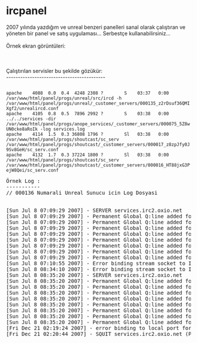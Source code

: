 ircpanel
========

2007 yılında yazdığım ve unreal benzeri panelleri sanal olarak çalıştıran ve yöneten bir panel ve satış uygulaması... Serbestçe kullanabilirsiniz...<br>
<br>
Örnek ekran görüntüleri:<br>
<br>
<img src="http://www.grinet.com.tr/vshell_2358461505.png" alt=""><br>
<br>
<br>
Çalıştırılan servisler bu şekilde gözükür:<br>
------------------------------------------<br>

<code>
apache    4088  0.0  0.4  4248 2308 ?        S    03:37   0:00 /var/www/html/panel/progs/unreal/src/ircd -h /var/www/html/panel/progs/unreal/_customer_servers/000135_z2rDsuf36QMIXgf2/unrealircd.conf
apache    4105  0.8  0.5  7896 2992 ?        S    03:38   0:00 ../../services -dir /var/www/html/panel/progs/anope_services/_customer_servers/000075_5Z8wUN0cke8aRoIk -log services.log
apache    4114  1.5  0.3 36808 1796 ?        Sl   03:38   0:00 /var/www/html/panel/progs/shoutcast/sc_serv /var/www/html/panel/progs/shoutcast/_customer_servers/000017_z8zpJfy0J9Sv8GeH/sc_serv.conf
apache    4132  1.7  0.3 37224 1800 ?        Sl   03:38   0:00 /var/www/html/panel/progs/shoutcast/sc_serv /var/www/html/panel/progs/shoutcast/_customer_servers/000016_HT88jxG3PejW8Qei/sc_serv.conf
</code>

<pre>Örnek Log :
-----------
// 000136 Numarali Unreal Sunucu icin Log Dosyasi


[Sun Jul 8 07:09:29 2007] - SERVER services.irc2.oxio.net
[Sun Jul 8 07:09:29 2007] - Permanent Global Q:line added for NickServ on Sun Jul 8 04:09:29 2007 GMT (from services.irc2.oxio.net: Reserved for services)
[Sun Jul 8 07:09:29 2007] - Permanent Global Q:line added for ChanServ on Sun Jul 8 04:09:29 2007 GMT (from services.irc2.oxio.net: Reserved for services)
[Sun Jul 8 07:09:29 2007] - Permanent Global Q:line added for HostServ on Sun Jul 8 04:09:29 2007 GMT (from services.irc2.oxio.net: Reserved for services)
[Sun Jul 8 07:09:29 2007] - Permanent Global Q:line added for MemoServ on Sun Jul 8 04:09:29 2007 GMT (from services.irc2.oxio.net: Reserved for services)
[Sun Jul 8 07:09:29 2007] - Permanent Global Q:line added for BotServ on Sun Jul 8 04:09:29 2007 GMT (from services.irc2.oxio.net: Reserved for services)
[Sun Jul 8 07:09:29 2007] - Permanent Global Q:line added for HelpServ on Sun Jul 8 04:09:29 2007 GMT (from services.irc2.oxio.net: Reserved for services)
[Sun Jul 8 07:09:29 2007] - Permanent Global Q:line added for OperServ on Sun Jul 8 04:09:29 2007 GMT (from services.irc2.oxio.net: Reserved for services)
[Sun Jul 8 07:09:29 2007] - Permanent Global Q:line added for Global on Sun Jul 8 04:09:29 2007 GMT (from services.irc2.oxio.net: Reserved for services)
[Sun Jul 8 07:10:55 2007] - Error binding stream socket to IP 192.168.8.119 port 5998 - irc2.oxio.net[]:Cannot assign requested address
[Sun Jul 8 08:34:10 2007] - Error binding stream socket to IP 192.168.8.119 port 5998 - irc2.oxio.net[]:Cannot assign requested address
[Sun Jul 8 08:35:20 2007] - SERVER services.irc2.oxio.net
[Sun Jul 8 08:35:20 2007] - Permanent Global Q:line added for NickServ on Sun Jul 8 05:35:20 2007 GMT (from services.irc2.oxio.net: Reserved for services)
[Sun Jul 8 08:35:20 2007] - Permanent Global Q:line added for ChanServ on Sun Jul 8 05:35:20 2007 GMT (from services.irc2.oxio.net: Reserved for services)
[Sun Jul 8 08:35:20 2007] - Permanent Global Q:line added for HostServ on Sun Jul 8 05:35:20 2007 GMT (from services.irc2.oxio.net: Reserved for services)
[Sun Jul 8 08:35:20 2007] - Permanent Global Q:line added for MemoServ on Sun Jul 8 05:35:20 2007 GMT (from services.irc2.oxio.net: Reserved for services)
[Sun Jul 8 08:35:20 2007] - Permanent Global Q:line added for BotServ on Sun Jul 8 05:35:20 2007 GMT (from services.irc2.oxio.net: Reserved for services)
[Sun Jul 8 08:35:20 2007] - Permanent Global Q:line added for HelpServ on Sun Jul 8 05:35:20 2007 GMT (from services.irc2.oxio.net: Reserved for services)
[Sun Jul 8 08:35:20 2007] - Permanent Global Q:line added for OperServ on Sun Jul 8 05:35:20 2007 GMT (from services.irc2.oxio.net: Reserved for services)
[Sun Jul 8 08:35:20 2007] - Permanent Global Q:line added for Global on Sun Jul 8 05:35:20 2007 GMT (from services.irc2.oxio.net: Reserved for services)
[Fri Dec 21 02:19:24 2007] - error binding to local port for stats.irc2.oxio.net[192.168.11.107]:Cannot assign requested address
[Fri Dec 21 02:20:44 2007] - SQUIT services.irc2.oxio.net (Ping timeout)
</pre>
